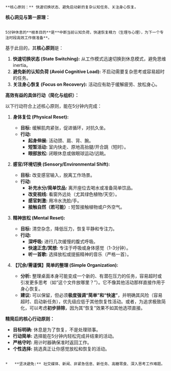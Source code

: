 
```ad-atom

**核心原则：** 快速切换状态、避免启动新的复杂认知任务、关注身心恢复。

```



**核心洞见与第一原理：**

```ad-atom

5分钟休息的**根本目的**是**中断当前认知负荷，快速恢复精力（生理与心理），为下一个专注时段高效工作做准备**。

```


基于此目的，其**核心原则**是：

1.  **快速切换状态 (State Switching):** 从工作模式迅速切换到休息模式，避免思维 inertia。
2.  **避免新的认知负荷 (Avoid Cognitive Load):** 不启动需要复杂思考或容易超时的任务。
3.  **关注身心恢复 (Focus on Recovery):** 活动应有助于缓解疲劳、放松身心。

**高效有益的具体行动（简化与组织）：**

以下行动符合上述核心原则，能在5分钟内完成：

1.  **身体复位 (Physical Reset):**
    *   **目标:** 缓解肌肉紧张，促进循环，对抗久坐。
    *   **行动:**
        *   **起身伸展:** 活动颈、肩、背、腕。
        *   **短暂活动:** 室内快走、原地高抬腿/开合跳（短时）。
        *   **眼部放松:** 闭眼休息或做眼球运动/远眺。

2.  **感官/环境切换 (Sensory/Environmental Shift):**
    *   **目标:** 改变感官输入，脱离工作场景。
    *   **行动:**
        *   **补充水分/简单饮品:** 离开座位去喝水或准备简单饮品。
        *   **改变视线:** 看窗外远处（尤其绿色植物/天空）。
        *   **感官刺激:** 用冷水洗脸/手。
        *   **接触自然（若可能）:** 短暂接触植物或户外空气。

3.  **精神放松 (Mental Reset):**
    *   **目标:** 清空杂念，降低压力，恢复平静和专注力。
    *   **行动:**
        *   **深呼吸:** 进行几次缓慢的腹式呼吸。
        *   **快速正念/冥想:** 专注于呼吸或身体感觉（1-3分钟）。
        *   **听一首歌:** 选择放松或提振精神的音乐（严格一首）。


4.  **【冗余/需谨慎】简单的整理 (Simple Organization):**
    *   **分析:** 整理桌面本身可能变成一个新的、有潜在压力的任务，容易超时或引发更多思考（如“这个文件放哪里？”）。它不像其他活动那样直接作用于身心恢复。
    *   **建议:** 可以保留，但必须**极度强调“简单”和“快速”**，并明确其风险（容易超时、启动新任务），优先级应低于其他恢复性活动。或者，为追求极致简化，可以考虑**初步排除**，因为其“恢复”效果不如其他选项直接。

**精简后的核心行动原则：**

*   **目标明确:** 休息是为了恢复，不是处理琐事。
*   **行动简单:** 选择能在5分钟内轻松完成并结束的活动。
*   **严格守时:** 用计时器确保准时返回工作。
*   **个性选择:** 挑选真正让你感觉放松和恢复的活动。
```ad-atom

*   **坚决避免:** 社交媒体、新闻、非紧急信息、新任务、高糖零食、深入思考工作难题。

```



